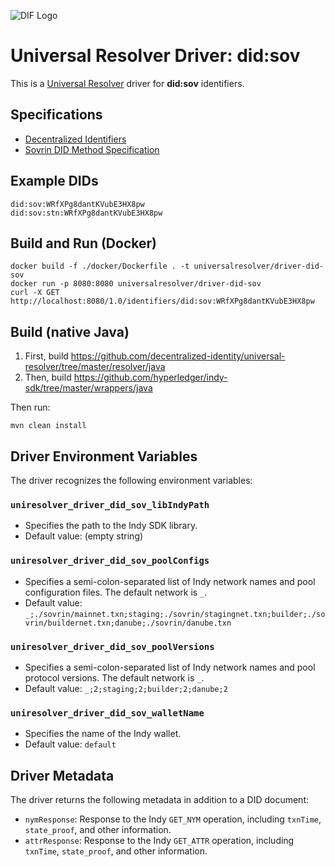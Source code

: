 ![DIF Logo](https://raw.githubusercontent.com/decentralized-identity/decentralized-identity.github.io/master/images/logo-small.png)

# Universal Resolver Driver: did:sov

This is a [Universal Resolver](https://github.com/decentralized-identity/universal-resolver/) driver for **did:sov** identifiers.

## Specifications

* [Decentralized Identifiers](https://w3c-ccg.github.io/did-spec/)
* [Sovrin DID Method Specification](https://sovrin-foundation.github.io/sovrin/spec/did-method-spec-template.html)

## Example DIDs

```
did:sov:WRfXPg8dantKVubE3HX8pw
did:sov:stn:WRfXPg8dantKVubE3HX8pw
```

## Build and Run (Docker)

```
docker build -f ./docker/Dockerfile . -t universalresolver/driver-did-sov
docker run -p 8080:8080 universalresolver/driver-did-sov
curl -X GET http://localhost:8080/1.0/identifiers/did:sov:WRfXPg8dantKVubE3HX8pw
```

## Build (native Java)

 1. First, build https://github.com/decentralized-identity/universal-resolver/tree/master/resolver/java
 1. Then, build https://github.com/hyperledger/indy-sdk/tree/master/wrappers/java

Then run:

	mvn clean install

## Driver Environment Variables

The driver recognizes the following environment variables:

### `uniresolver_driver_did_sov_libIndyPath`

 * Specifies the path to the Indy SDK library.
 * Default value: (empty string)

### `uniresolver_driver_did_sov_poolConfigs`

 * Specifies a semi-colon-separated list of Indy network names and pool configuration files. The default network is `_`.
 * Default value: `_;./sovrin/mainnet.txn;staging;./sovrin/stagingnet.txn;builder;./sovrin/buildernet.txn;danube;./sovrin/danube.txn`

### `uniresolver_driver_did_sov_poolVersions`

 * Specifies a semi-colon-separated list of Indy network names and pool protocol versions. The default network is `_`.
 * Default value: `_;2;staging;2;builder;2;danube;2`

### `uniresolver_driver_did_sov_walletName`

 * Specifies the name of the Indy wallet.
 * Default value: `default`

## Driver Metadata

The driver returns the following metadata in addition to a DID document:

* `nymResponse`: Response to the Indy `GET_NYM` operation, including `txnTime`, `state_proof`, and other information.
* `attrResponse`: Response to the Indy `GET_ATTR` operation, including `txnTime`, `state_proof`, and other information.
